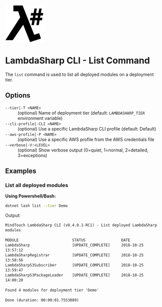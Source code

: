 ![λ#](../../../Docs/LambdaSharp_v2_small.png)

# LambdaSharp CLI - List Command

The `list` command is used to list all deployed modules on a deployment tier.

## Options

<dl>

<dt><code>--tier|-T &lt;NAME&gt;</code></dt>
<dd>(optional) Name of deployment tier (default: <code>LAMBDASHARP_TIER</code> environment variable)</dd>

<dt><code>--cli-profile|-CLI &lt;NAME&gt;</code></dt>
<dd>(optional) Use a specific LambdaSharp CLI profile (default: Default)</dd>

<dt><code>--aws-profile|-P &lt;NAME&gt;</code></dt>
<dd>(optional) Use a specific AWS profile from the AWS credentials file</dd>

<dt><code>--verbose|-V:&lt;LEVEL&gt;</code></dt>
<dd>(optional) Show verbose output (0=quiet, 1=normal, 2=detailed, 3=exceptions)</dd>

</dl>

## Examples

### List all deployed modules

__Using Powershell/Bash:__
```bash
dotnet lash list --tier Demo
```

Output:
```
MindTouch LambdaSharp CLI (v0.4.0.1-RC1) - List deployed LambdaSharp modules

MODULE                        STATUS                DATE
LambdaSharp                   [UPDATE_COMPLETE]     2018-10-25 13:57:12
LambdaSharpRegistrar          [UPDATE_COMPLETE]     2018-10-25 13:58:56
LambdaSharpS3Subscriber       [UPDATE_COMPLETE]     2018-10-25 13:59:47
LambdaSharpS3PackageLoader    [UPDATE_COMPLETE]     2018-10-25 14:00:20

Found 4 modules for deployment tier 'Demo'

Done (duration: 00:00:01.7553089)
```
